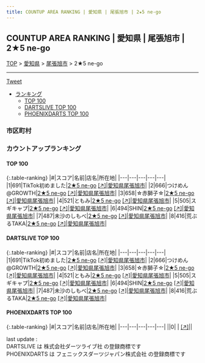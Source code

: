 ```yaml
---
title: COUNTUP AREA RANKING | 愛知県 | 尾張旭市 | 2★5 ne-go
---
```

## COUNTUP AREA RANKING | 愛知県 | 尾張旭市 | 2★5 ne-go

[TOP](/darts/rank/) > [愛知県](/darts/rank/愛知県/) > [尾張旭市](/darts/rank/愛知県/尾張旭市/) > 2★5 ne-go

___

<a href="https://twitter.com/share?ref_src=twsrc%5Etfw" data-text="COUNTUP AREA RANKING | 愛知県尾張旭市2★5 ne-go" class="twitter-share-button" data-hashtags="DARTSLIVE,PHOENIXDARTS,darts,ダーツ" data-show-count="false">Tweet</a>

* [ランキング](#カウントアップランキング)
    * [TOP 100](#top-100)
    * [DARTSLIVE TOP 100](#dartslive-top-100)
    * [PHOENIXDARTS TOP 100](#phoenixdarts-top-100)

### 市区町村

<ul>

</ul>

### カウントアップランキング

#### TOP 100



{:.table-ranking}
|#|スコア|名前|店名|所在地|
|---|---|---|---|---|
|1|691|<span class="rank-name-dl">TikTok初めました</span>|<a href="/darts/rank/shops/9edef799acb914ea774c926eb736cb5a.html">2★5 ne-go</a> <a href="https://search.dartslive.com/jp/shop/9edef799acb914ea774c926eb736cb5a">[↗]</a>|<a href="/darts/rank/愛知県/尾張旭市">愛知県尾張旭市</a>|
|2|666|<span class="rank-name-dl">つけめん@GROWTH</span>|<a href="/darts/rank/shops/9edef799acb914ea774c926eb736cb5a.html">2★5 ne-go</a> <a href="https://search.dartslive.com/jp/shop/9edef799acb914ea774c926eb736cb5a">[↗]</a>|<a href="/darts/rank/愛知県/尾張旭市">愛知県尾張旭市</a>|
|3|658|<span class="rank-name-dl">☆赤獅子☆</span>|<a href="/darts/rank/shops/9edef799acb914ea774c926eb736cb5a.html">2★5 ne-go</a> <a href="https://search.dartslive.com/jp/shop/9edef799acb914ea774c926eb736cb5a">[↗]</a>|<a href="/darts/rank/愛知県/尾張旭市">愛知県尾張旭市</a>|
|4|521|<span class="rank-name-dl">ともみ</span>|<a href="/darts/rank/shops/9edef799acb914ea774c926eb736cb5a.html">2★5 ne-go</a> <a href="https://search.dartslive.com/jp/shop/9edef799acb914ea774c926eb736cb5a">[↗]</a>|<a href="/darts/rank/愛知県/尾張旭市">愛知県尾張旭市</a>|
|5|505|<span class="rank-name-dl">スギキャプ</span>|<a href="/darts/rank/shops/9edef799acb914ea774c926eb736cb5a.html">2★5 ne-go</a> <a href="https://search.dartslive.com/jp/shop/9edef799acb914ea774c926eb736cb5a">[↗]</a>|<a href="/darts/rank/愛知県/尾張旭市">愛知県尾張旭市</a>|
|6|494|<span class="rank-name-dl">SHIN</span>|<a href="/darts/rank/shops/9edef799acb914ea774c926eb736cb5a.html">2★5 ne-go</a> <a href="https://search.dartslive.com/jp/shop/9edef799acb914ea774c926eb736cb5a">[↗]</a>|<a href="/darts/rank/愛知県/尾張旭市">愛知県尾張旭市</a>|
|7|487|<span class="rank-name-dl">未沙のしもべ</span>|<a href="/darts/rank/shops/9edef799acb914ea774c926eb736cb5a.html">2★5 ne-go</a> <a href="https://search.dartslive.com/jp/shop/9edef799acb914ea774c926eb736cb5a">[↗]</a>|<a href="/darts/rank/愛知県/尾張旭市">愛知県尾張旭市</a>|
|8|416|<span class="rank-name-dl">荒ぶるTAKA</span>|<a href="/darts/rank/shops/9edef799acb914ea774c926eb736cb5a.html">2★5 ne-go</a> <a href="https://search.dartslive.com/jp/shop/9edef799acb914ea774c926eb736cb5a">[↗]</a>|<a href="/darts/rank/愛知県/尾張旭市">愛知県尾張旭市</a>|


#### DARTSLIVE TOP 100



{:.table-ranking}
|#|スコア|名前|店名|所在地|
|---|---|---|---|---|
|1|691|<span class="rank-name-dl">TikTok初めました</span>|<a href="/darts/rank/shops/9edef799acb914ea774c926eb736cb5a.html">2★5 ne-go</a> <a href="https://search.dartslive.com/jp/shop/9edef799acb914ea774c926eb736cb5a">[↗]</a>|<a href="/darts/rank/愛知県/尾張旭市">愛知県尾張旭市</a>|
|2|666|<span class="rank-name-dl">つけめん@GROWTH</span>|<a href="/darts/rank/shops/9edef799acb914ea774c926eb736cb5a.html">2★5 ne-go</a> <a href="https://search.dartslive.com/jp/shop/9edef799acb914ea774c926eb736cb5a">[↗]</a>|<a href="/darts/rank/愛知県/尾張旭市">愛知県尾張旭市</a>|
|3|658|<span class="rank-name-dl">☆赤獅子☆</span>|<a href="/darts/rank/shops/9edef799acb914ea774c926eb736cb5a.html">2★5 ne-go</a> <a href="https://search.dartslive.com/jp/shop/9edef799acb914ea774c926eb736cb5a">[↗]</a>|<a href="/darts/rank/愛知県/尾張旭市">愛知県尾張旭市</a>|
|4|521|<span class="rank-name-dl">ともみ</span>|<a href="/darts/rank/shops/9edef799acb914ea774c926eb736cb5a.html">2★5 ne-go</a> <a href="https://search.dartslive.com/jp/shop/9edef799acb914ea774c926eb736cb5a">[↗]</a>|<a href="/darts/rank/愛知県/尾張旭市">愛知県尾張旭市</a>|
|5|505|<span class="rank-name-dl">スギキャプ</span>|<a href="/darts/rank/shops/9edef799acb914ea774c926eb736cb5a.html">2★5 ne-go</a> <a href="https://search.dartslive.com/jp/shop/9edef799acb914ea774c926eb736cb5a">[↗]</a>|<a href="/darts/rank/愛知県/尾張旭市">愛知県尾張旭市</a>|
|6|494|<span class="rank-name-dl">SHIN</span>|<a href="/darts/rank/shops/9edef799acb914ea774c926eb736cb5a.html">2★5 ne-go</a> <a href="https://search.dartslive.com/jp/shop/9edef799acb914ea774c926eb736cb5a">[↗]</a>|<a href="/darts/rank/愛知県/尾張旭市">愛知県尾張旭市</a>|
|7|487|<span class="rank-name-dl">未沙のしもべ</span>|<a href="/darts/rank/shops/9edef799acb914ea774c926eb736cb5a.html">2★5 ne-go</a> <a href="https://search.dartslive.com/jp/shop/9edef799acb914ea774c926eb736cb5a">[↗]</a>|<a href="/darts/rank/愛知県/尾張旭市">愛知県尾張旭市</a>|
|8|416|<span class="rank-name-dl">荒ぶるTAKA</span>|<a href="/darts/rank/shops/9edef799acb914ea774c926eb736cb5a.html">2★5 ne-go</a> <a href="https://search.dartslive.com/jp/shop/9edef799acb914ea774c926eb736cb5a">[↗]</a>|<a href="/darts/rank/愛知県/尾張旭市">愛知県尾張旭市</a>|


#### PHOENIXDARTS TOP 100



{:.table-ranking}
|#|スコア|名前|店名|所在地|
|---|---|---|---|---|
||0|<span class="rank-name-dl"> </span>|<a href="/darts/rank/shops/.html"></a> <a href="">[↗]</a>|<a href="/darts/rank//"></a>|


<div class="footer border-top border-gray-light mt-5 pt-3 text-right text-gray">
    last update : <span style="font-weight: italic" id="foot_last_modified"></span><br />
    DARTSLIVE は 株式会社ダーツライブ社 の登録商標です<br />
    PHOENIXDARTS は フェニックスダーツジャパン株式会社 の登録商標です<br />
</div>

<script src="https://cdnjs.cloudflare.com/ajax/libs/jquery.tablesorter/2.31.3/js/jquery.tablesorter.min.js" integrity="sha512-qzgd5cYSZcosqpzpn7zF2ZId8f/8CHmFKZ8j7mU4OUXTNRd5g+ZHBPsgKEwoqxCtdQvExE5LprwwPAgoicguNg==" crossorigin="anonymous" referrerpolicy="no-referrer"></script>
<link rel="stylesheet" href="https://cdnjs.cloudflare.com/ajax/libs/jquery.tablesorter/2.31.3/css/theme.default.min.css" integrity="sha512-wghhOJkjQX0Lh3NSWvNKeZ0ZpNn+SPVXX1Qyc9OCaogADktxrBiBdKGDoqVUOyhStvMBmJQ8ZdMHiR3wuEq8+w==" crossorigin="anonymous" referrerpolicy="no-referrer" />
<script>
$(function() {
    $(".table-ranking").tablesorter({sortList:[[0, 0]]});
    $("#foot_last_modified").text(formatDate(new Date(document.lastModified), 'yyyy-MM-dd HH:mm:ss'));
});
</script>

<script async src="https://platform.twitter.com/widgets.js" charset="utf-8"></script>